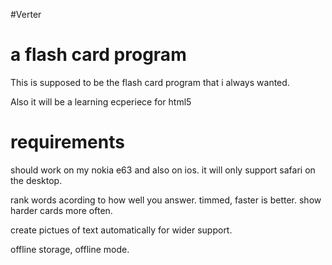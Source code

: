 #Verter

# a flash card program

This is supposed to be the flash card program that i always wanted.

Also it will be a learning ecperiece for html5

# requirements

should work on my nokia e63 and also on ios. it will only support safari on the desktop.

rank words acording to how well you answer. timmed, faster is better. show harder cards more often.

create pictues of text automatically for wider support. 

offline storage, offline mode.

